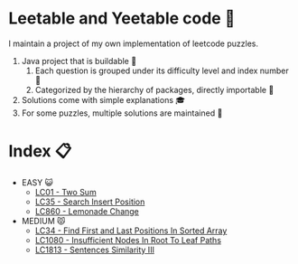 # Leetable and Yeetable code :rocket:
I maintain a project of my own implementation of leetcode puzzles.
1. Java project that is buildable :hammer:
    1. Each question is grouped under its difficulty level and index number :pushpin: 
    2. Categorized by the hierarchy of packages, directly importable :file_folder:
2. Solutions come with simple explanations :mortar_board:
3. For some puzzles, multiple solutions are maintained :bookmark_tabs:

# Index :clipboard:
* EASY :smiley_cat:
    * [LC01 - Two Sum](https://github.com/BruceWilliamChen/LeetCodeYeetCode/blob/main/src/com/bchen/easy/LC01/TwoSum.java)
    * [LC35 - Search Insert Position](https://github.com/BruceWilliamChen/LeetCodeYeetCode/blob/main/src/com/bchen/easy/LC35/SearchInsertPosition.java)
    * [LC860 - Lemonade Change](https://github.com/BruceWilliamChen/LeetCodeYeetCode/blob/main/src/com/bchen/easy/LC860/LemonadeChange.java)
* MEDIUM :pouting_cat:
    * [LC34 - Find First and Last Positions In Sorted Array](https://github.com/BruceWilliamChen/LeetCodeYeetCode/blob/main/src/com/bchen/medium/LC34/FindFirstLastPositionElementSortedArray.java)
    * [LC1080 - Insufficient Nodes In Root To Leaf Paths](https://github.com/BruceWilliamChen/LeetCodeYeetCode/blob/main/src/com/bchen/medium/LC1080/InsufficientNodesInRootToLeafPaths.java)
    * [LC1813 - Sentences Similarity III](https://github.com/BruceWilliamChen/LeetCodeYeetCode/blob/main/src/com/bchen/medium/LC1813/SentenceSimilarityIII.java)
